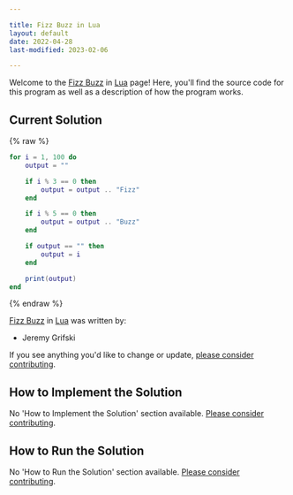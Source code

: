 ```yaml
---

title: Fizz Buzz in Lua
layout: default
date: 2022-04-28
last-modified: 2023-02-06

---
```


Welcome to the [Fizz Buzz](https://sampleprograms.io/projects/fizz-buzz) in [Lua](https://sampleprograms.io/languages/lua) page! Here, you'll find the source code for this program as well as a description of how the program works.

## Current Solution

{% raw %}

```lua
for i = 1, 100 do
    output = ""

    if i % 3 == 0 then
        output = output .. "Fizz"
    end

    if i % 5 == 0 then
        output = output .. "Buzz"
    end

    if output == "" then
        output = i
    end

    print(output)
end
```

{% endraw %}

[Fizz Buzz](https://sampleprograms.io/projects/fizz-buzz) in [Lua](https://sampleprograms.io/languages/lua) was written by:

- Jeremy Grifski

If you see anything you'd like to change or update, [please consider contributing](https://github.com/TheRenegadeCoder/sample-programs).

## How to Implement the Solution

No 'How to Implement the Solution' section available. [Please consider contributing](https://github.com/TheRenegadeCoder/sample-programs-website).

## How to Run the Solution

No 'How to Run the Solution' section available. [Please consider contributing](https://github.com/TheRenegadeCoder/sample-programs-website).